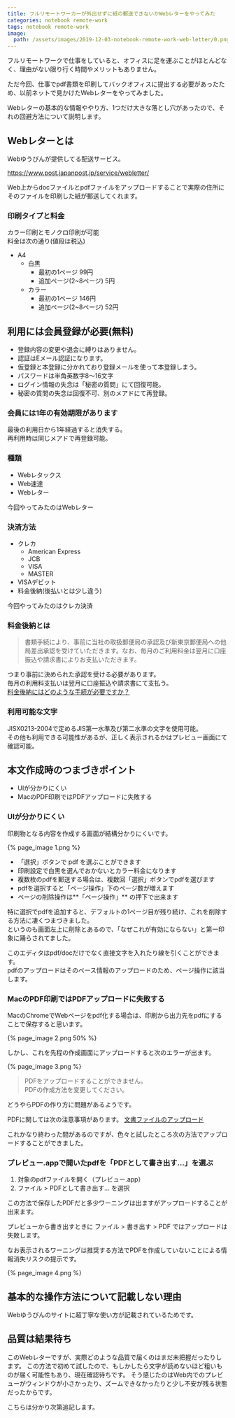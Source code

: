 ```yaml
---
title: フルリモートワーカーが外出せずに紙の郵送できないかWebレターをやってみた
categories: notebook remote-work
tags: notebook remote-work
image:
  path: /assets/images/2019-12-03-notebook-remote-work-web-letter/0.png
---
```

フルリモートワークで仕事をしていると、オフィスに足を運ぶことがほとんどなく、理由がない限り行く時間やメリットもありません。

ただ今回、仕事でpdf書類を印刷してバックオフィスに提出する必要があったため、以前ネットで見かけたWebレターをやってみました。

Webレターの基本的な情報ややり方、1つだけ大きな落とし穴があったので、それの回避方法について説明します。

## Webレターとは
Webゆうびんが提供してる配送サービス。

https://www.post.japanpost.jp/service/webletter/

Web上からdocファイルとpdfファイルをアップロードすることで実際の住所にそのファイルを印刷した紙が郵送してくれます。

### 印刷タイプと料金
カラー印刷とモノクロ印刷が可能  
料金は次の通り(値段は税込)

- A4
  - 白黒
    - 最初の1ページ 99円
    - 追加ページ(2~8ページ) 5円
  - カラー
    - 最初の1ページ 146円
    - 追加ページ(2~8ページ) 52円

## 利用には会員登録が必要(無料)
- 登録内容の変更や退会に縛りはありません。
- 認証はEメール認証になります。
- 仮登録と本登録に分かれており登録メールを使って本登録しまう。
- パスワードは半角英数字8～16文字
- ログイン情報の失念は「秘密の質問」にて回復可能。
- 秘密の質問の失念は回復不可、別のメアドにて再登録。

### 会員には1年の有効期限があります
最後の利用日から1年経過すると消失する。  
再利用時は同じメアドで再登録可能。

### 種類
- Webレタックス
- Web速達
- Webレター

今回やってみたのはWebレター

### 決済方法

- クレカ
  - American Express
  - JCB
  - VISA
  - MASTER
- VISAデビット
- 料金後納(後払いとは少し違う)

今回やってみたのはクレカ決済

### 料金後納とは
> 書類手続により、事前に当社の取扱郵便局の承認及び新東京郵便局への他局差出承認を受けていただきます。なお、毎月のご利用料金は翌月に口座振込や請求書によりお支払いただきます。

つまり事前に決められた承認を受ける必要があります。  
毎月の利用料支払いは翌月に口座振込や請求書にて支払う。  
[料金後納にはどのような手続が必要ですか？](https://www.post.japanpost.jp/service/web/faq/2.html)


### 利用可能な文字
JISX0213-2004で定めるJIS第一水準及び第二水準の文字を使用可能。  
その他も利用できる可能性があるが、正しく表示されるかはプレビュー画面にて確認可能。

## 本文作成時のつまづきポイント

- UIが分かりにくい
- MacのPDF印刷ではPDFアップロードに失敗する

### UIが分かりにくい

印刷物となる内容を作成する画面が結構分かりにくいです。

{% page_image 1.png %}

- 「選択」ボタンで pdf を選ぶことができます
- 印刷設定で白黒を選んでおかないとカラー料金になります
- 複数枚のpdfを郵送する場合は、複数回「選択」ボタンでpdfを選びます
- pdfを選択すると「ページ操作」下のページ数が増えます
- ページの削除操作は**「ページ操作」** の押下で出来ます

特に選択でpdfを追加すると、デフォルトの1ページ目が残り続け、これを削除する方法に凄くつまづきました。  
というのも画面左上に削除とあるので、「なぜこれが有効にならない」と第一印象に踊らされてました。

このエディタはpdf/docだけでなく直接文字を入れたり線を引くことができます。  
pdfのアップロードはそのベース情報のアップロードのため、ページ操作に該当します。

### MacのPDF印刷ではPDFアップロードに失敗する
MacのChromeでWebページをpdf化する場合は、印刷から出力先をpdfにすることで保存すると思います。

{% page_image 2.png 50% %}

しかし、これを先程の作成画面にアップロードすると次のエラーが出ます。

{% page_image 3.png %}

> PDFをアップロードすることができません。  
> PDFの作成方法を変更してください。

どうやらPDFの作り方に問題があるようです。

PDFに関しては次の注意事項があります。
[文書ファイルのアップロード](https://www.post.japanpost.jp/service/web/notice.html#bunsho)

これかなり終わった間があるのですが、色々と試したところ次の方法でアップロードすることができました。

### プレビュー.appで開いたpdfを「PDFとして書き出す...」を選ぶ

1. 対象のpdfファイルを開く（プレビュー.app）
1. ファイル > PDFとして書き出す... を選択

この方法で保存したPDFだと多少ワーニングは出ますがアップロードすることが出来ます。

プレビューから書き出すときに ファイル > 書き出す > PDF ではアップロードは失敗します。

なお表示されるワーニングは推奨する方法でPDFを作成していないことによる情報消失リスクの提示です。

{% page_image 4.png %}

## 基本的な操作方法について記載しない理由
Webゆうびんのサイトに超丁寧な使い方が記載されているためです。

## 品質は結果待ち
このWebレターですが、実際どのような品質で届くのはまだ未把握だったりします。
この方法で初めて試したので、もしかしたら文字が読めないほど粗いものが届く可能性もあり、現在確認待ちです。
そう感じたのはWeb内でのプレビューがウィンドウが小さかったり、ズームできなかったりと少し不安が残る状態だったからです。

こちらは分かり次第追記します。
